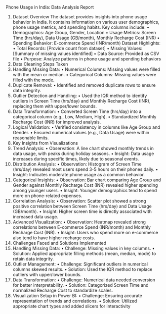 Phone Usage in India: Data Analysis Report
1. Dataset Overview
The dataset provides insights into phone usage behavior in India. It contains information on various user
demographics, phone usage metrics, and spending habits. Key columns include:
• Demographics: Age Group, Gender, Location
• Usage Metrics: Screen Time (hrs/day), Data Usage (GB/month), Monthly Recharge Cost (INR)
• Spending Behavior: E-commerce Spend (INR/month)
Dataset Highlights:
• Total Records: [Provide count from dataset]
• Missing Values: [Summary of missing values identified]
• Data Source: Provided as CSV file
• Purpose: Analyze patterns in phone usage and spending behaviors
2. Data Cleaning Steps Taken
1. Handling Missing Data:
• Numerical Columns: Missing values were filled with the mean or median.
• Categorical Columns: Missing values were filled with the mode.
2. Duplicate Removal:
• Identified and removed duplicate rows to ensure data integrity.
3. Outlier Detection and Handling:
• Used the IQR method to identify outliers in Screen Time (hrs/day) and Monthly Recharge Cost (INR),
replacing them with upper/lower bounds.
4. Data Transformation:
• Converted Screen Time (hrs/day) into a categorical column (e.g., Low, Medium, High).
• Standardized Monthly Recharge Cost (INR) for improved analysis.
5. Logical Validation:
• Verified consistency in columns like Age Group and Gender.
• Ensured numerical values (e.g., Data Usage) were within reasonable limits.
3. Key Insights from Visualizations
1. Trend Analysis:
• Observation: A line chart showed monthly trends in data usage, with peaks during holiday seasons.
• Insight: Data usage increases during specific times, likely due to seasonal events.
2. Distribution Analysis:
• Observation: Histogram of Screen Time (hrs/day) revealed most users spend 3-5 hours on their phones
daily.
• Insight: Indicates moderate phone usage as a common behavior.
3. Categorical Insights:
• Observation: Bar chart comparing Age Group and Gender against Monthly Recharge Cost (INR) revealed
higher spending among younger users.
• Insight: Younger demographics tend to spend more on phone-related expenses.
4. Correlation Analysis:
• Observation: Scatter plot showed a strong positive correlation between Screen Time (hrs/day) and Data
Usage (GB/month).
• Insight: Higher screen time is directly associated with increased data usage.
5. Advanced Visualization:
• Observation: Heatmap revealed strong correlations between E-commerce Spend (INR/month) and
Monthly Recharge Cost (INR).
• Insight: Users who spend more on e-commerce also tend to have higher recharge costs.
4. Challenges Faced and Solutions Implemented
1. Handling Missing Data:
• Challenge: Missing values in key columns.
• Solution: Applied appropriate filling methods (mean, median, mode) to retain data integrity.
2. Outlier Management:
• Challenge: Significant outliers in numerical columns skewed results.
• Solution: Used the IQR method to replace outliers with upper/lower bounds.
3. Data Transformation:
• Challenge: Numerical data needed conversion for better interpretability.
• Solution: Categorized Screen Time and normalized Recharge Cost to standardize scales.
4. Visualization Setup in Power BI:
• Challenge: Ensuring accurate representation of trends and correlations.
• Solution: Utilized appropriate chart types and added slicers for interactivity
